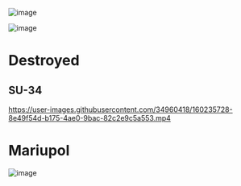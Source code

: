 ![image](https://user-images.githubusercontent.com/34960418/160235615-b1818067-0569-4042-a616-056d6d619133.png)

![image](https://user-images.githubusercontent.com/34960418/160235780-7a602925-c6b3-45f7-a3a8-f9058d21e3c7.png)


# Destroyed

## SU-34

https://user-images.githubusercontent.com/34960418/160235728-8e49f54d-b175-4ae0-9bac-82c2e9c5a553.mp4


# Mariupol 

![image](https://user-images.githubusercontent.com/34960418/160236368-02414800-ab15-4e84-9b3b-af87968663ca.png)
